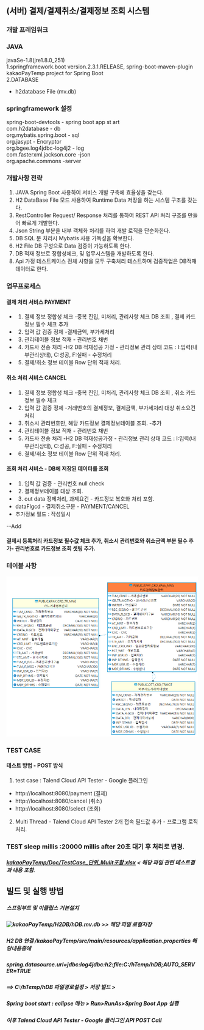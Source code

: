 ## (서버) 결제/결제취소/결제정보 조회 시스템
### 개발 프레임워크  
### JAVA  
 javaSe-1.8(jre1.8.0_251)   
1.springframework.boot version.2.3.1.RELEASE, spring-boot-maven-plugin  
 kakaoPayTemp project for Spring Boot  
2.DATABASE  
- h2database File (mv.db)  

###  springframework 설정  
spring-boot-devtools - spring boot app st art  
com.h2database - db  
org.mybatis.spring.boot - sql  
org.jasypt - Encryptor  
org.bgee.log4jdbc-log4j2 - log  
com.fasterxml.jackson.core -json   
org.apache.commons -server   

### 개발사항 전략
1. JAVA Spring Boot 사용하여 서비스 개발 구축에 효율성을 갖는다.  
2. H2 DataBase File 모드 사용하여 Runtime Data 저장을 하는 시스템 구조를 갖는다.  
3. RestController Request/ Response 처리를 통하여 REST API 처리 구조를 만들어 빠르게 개발한다.  
4. Json String 부분을 내부 객체화 처리를 하여 개발 로직을 단순화한다.
5. DB SQL 문 처리시 Mybatis 사용 가독성을 확보한다.  
6. H2 File DB 구성으로 Data 검증이 가능하도록 한다.  
7. DB 적재 정보로 정합성체크, 및 업무시스템을 개발하도록 한다.  
8. Api 가정 테스트케이스 전체 사항을 모두 구축처리 테스트하며 검증작업은 DB적재 데이터로 한다.  

### 업무프로세스
#### 결제 처리 서비스 PAYMENT
 * 1. 결제 정보 정합성 체크 -중복 진입, 미처리, 관리사항 체크 DB 조회 , 결제 카드정보 필수 체크 추가
 * 2. 입력 값 검증 정제 -결제금액, 부가세처리
 * 3. 관리테이블 정보 적재 - 관리번호 채번
 * 4. 카드사 전송 처리 -H2 DB 적재성공 가정 - 관리정보  관리 상태 코드 : I:입력(내부관리상태), C:성공, F:실패  - 수정처리
 * 5. 결제/취소 정보 테이블 Row 단위 적재 처리.

#### 취소 처리 서비스 CANCEL
 * 1. 결제 정보 정합성 체크 -중복 진입, 미처리, 관리사항 체크 DB 조회 , 취소 카드정보 필수 체크
 * 2. 입력 값 검증 정제 -거래번호의 결제정보, 결제금액, 부가세처리 대상 취소요건 처리
 * 3. 취소시 관리번호만,  해당 카드정보 결제정보테이블 조회. -추가
 * 4. 관리테이블 정보 적재 - 관리번호 채번
 * 5. 카드사 전송 처리 -H2 DB 적재성공가정 - 관리정보  관리 상태 코드 : I:입력(내부관리상태), C:성공, F:실패  - 수정처리
 * 6. 결제/취소 정보 테이블 Row 단위 적재 처리.
#### 조회 처리 서비스 - DB에 저장된 데이터를 조회
 * 1. 입력 값 검증 - 관리번호 null check
 * 2. 결제정보테이블 대상 조회.
 * 3. out data 정제처리,  과제요건 - 카드정보 복호화 처리 포함.
 *  dataFlgcd - 결제취소구분 - PAYMENT/CANCEL
 *  추가정보 필드 : 작성일시
  
  
--Add
#### 결제시 등록처리 카드정보 필수값 체크 추가, 취소시 관리번호와 취소금액 부분 필수 추가- 관리번호로 카드정보 조회 셋팅 추가.
  
  
  
### 테이블 사항
![table](https://github.com/habotman/hTemp/blob/master/kakaoPayTemp/Doc/kpayH2_DA.png)


### TEST CASE  

#### 테스트 방법 - POST 방식  
1. test case : Talend Cloud API Tester - Google 플러그인  
 - http://localhost:8080/payment (결제)  
 - http://localhost:8080/cancel (취소)  
 - http://localhost:8080/select (조회)  
2. Multi Thread  -  Talend Cloud API Tester 2개 접속 필드값 추가 - 프로그램 로직 처리.  
### TEST sleep millis :20000 millis after 20초 대기 후 처리로 변경.
#####  [kakaoPayTemp/Doc/TestCase_단위_Mulit포함.xlsx](https://github.com/habotman/hTemp/blob/master/kakaoPayTemp/Doc/TestCase_단위_Mulit포함_Version_1_최종.xlsx) < 해당 파일 관련 테스트결과 내용 포함.

## 빌드 및 실행 방법 
##### 스프링부트 및 이클립스 기본설치
##### ![kakaoPayTemp/H2DB/hDB.mv.db](https://github.com/habotman/hTemp/blob/master/kakaoPayTemp/H2DB/hDB.mv.db)  >> 해당 파일 로컬저장
##### H2 DB 연결 /kakaoPayTemp/src/main/resources/application.properties  해당내용중에 
##### spring.datasource.url=jdbc:log4jdbc:h2:file:C:/hTemp/hDB;AUTO_SERVER=TRUE  
##### ==> C:/hTemp/hDB 파일경로설정 > 저장 빌드 >
##### Spring boot start : eclipse 메뉴 > Run>RunAs>Spring Boot App 실행
##### 이후 Talend Cloud API Tester - Google 플러그인 API POST Call

